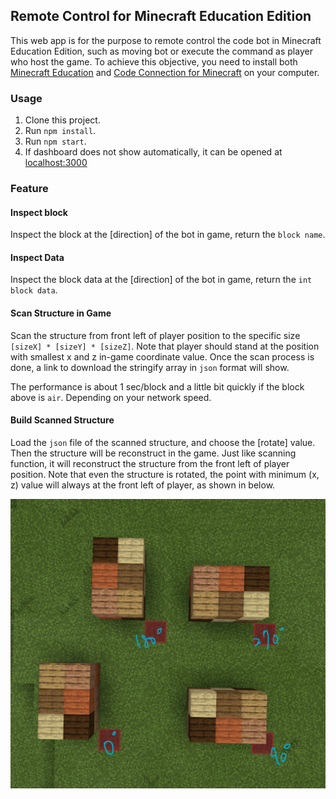 ## Remote Control for Minecraft Education Edition
This web app is for the purpose to remote control the code bot in Minecraft Education Edition, such as moving bot or execute the command as player who host the game. To achieve this objective, you need to install both [Minecraft Education](https://education.minecraft.net/) and [Code Connection for Minecraft](https://www.microsoft.com/zh-tw/p/code-connection-for-minecraft/9ppfpg2fg2qb?SilentAuth=1&activetab=pivot:overviewtab) on your computer.

### Usage
1. Clone this project.
2. Run `npm install`.
3. Run `npm start`.
4. If dashboard does not show automatically, it can be opened at [localhost:3000](http://localhost:3000)

### Feature

#### Inspect block
Inspect the block at the [direction] of the bot in game, return the `block name`.

#### Inspect Data
Inspect the block data at the [direction] of the bot in game, return the `int` `block data`.

#### Scan Structure in Game
Scan the structure from front left of player position to the specific size `[sizeX] * [sizeY] * [sizeZ]`.
Note that player should stand at the position with smallest x and z in-game coordinate value.
Once the scan process is done, a link to download the stringify array in `json` format will show.

The performance is about 1 sec/block and a little bit quickly if the block above is `air`. Depending on your network speed.

#### Build Scanned Structure
Load the `json` file of the scanned structure, and choose the [rotate] value. Then the structure will be reconstruct in the game. Just like scanning function, it will reconstruct the structure from the front left of player position. Note that even the structure is rotated, the point with minimum (x, z) value will always at the front left of player, as shown in below. 

![image](./rotation-example.png)  
